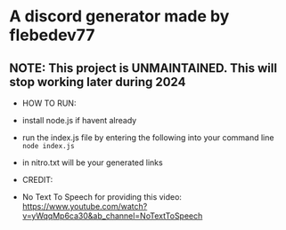 # A discord generator made by flebedev77

## NOTE: This project is UNMAINTAINED. This will stop working later during 2024

 - HOW TO RUN:
 -  install node.js if havent already
 -  run the index.js file by entering the following into your command line `node index.js`
 -  in nitro.txt will be your generated links


 - CREDIT:
 -  No Text To Speech for providing this video: https://www.youtube.com/watch?v=yWqqMp6ca30&ab_channel=NoTextToSpeech
